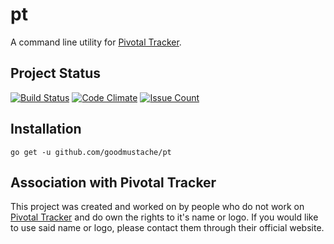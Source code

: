# pt
A command line utility for [Pivotal Tracker](https://www.pivotaltracker.com/).

## Project Status
[![Build Status](https://travis-ci.org/goodmustache/pt.svg?branch=master)](https://travis-ci.org/goodmustache/pt) [![Code Climate](https://codeclimate.com/github/goodmustache/pt/badges/gpa.svg)](https://codeclimate.com/github/goodmustache/pt) [![Issue Count](https://codeclimate.com/github/goodmustache/pt/badges/issue_count.svg)](https://codeclimate.com/github/goodmustache/pt)

## Installation

```
go get -u github.com/goodmustache/pt
```

## Association with Pivotal Tracker
This project was created and worked on by people who do not work on [Pivotal Tracker](https://www.pivotaltracker.com/) and do own the rights to it's name or logo. If you would like to use said name or logo, please contact them through their official website.
